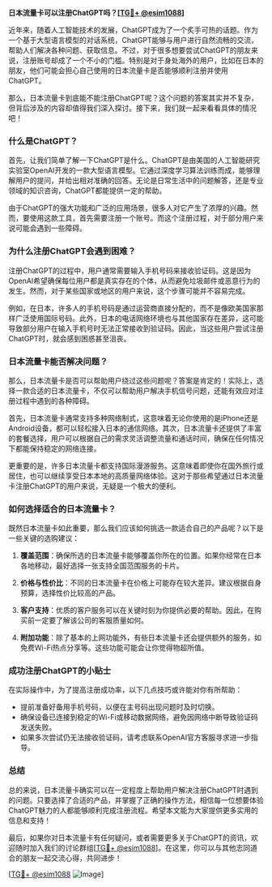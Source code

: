 **日本流量卡可以注册ChatGPT吗？[[TG💪+ @esim1088](https://t.me/s/esim1088)]**

近年来，随着人工智能技术的发展，ChatGPT成为了一个炙手可热的话题。作为一个基于大型语言模型的对话系统，ChatGPT能够与用户进行自然流畅的交流，帮助人们解决各种问题、获取信息。不过，对于很多想要尝试ChatGPT的朋友来说，注册账号却成了一个不小的门槛。特别是对于身处海外的用户，比如在日本的朋友，他们可能会担心自己使用的日本流量卡是否能够顺利注册并使用ChatGPT。

那么，日本流量卡到底能不能注册ChatGPT呢？这个问题的答案其实并不复杂，但背后涉及的内容却值得我们深入探讨。接下来，我们就一起来看看具体的情况吧！

### **什么是ChatGPT？**

首先，让我们简单了解一下ChatGPT是什么。ChatGPT是由美国的人工智能研究实验室OpenAI开发的一款大型语言模型。它通过深度学习算法训练而成，能够理解用户的提问，并给出相对准确的回答。无论是日常生活中的问题解答，还是专业领域的知识咨询，ChatGPT都能提供一定的帮助。

由于ChatGPT的强大功能和广泛的应用场景，很多人对它产生了浓厚的兴趣。然而，要使用这款工具，首先需要注册一个账号。而这个注册过程，对于部分用户来说可能会遇到一些障碍。

### **为什么注册ChatGPT会遇到困难？**

注册ChatGPT的过程中，用户通常需要输入手机号码来接收验证码。这是因为OpenAI希望确保每位用户都是真实存在的个体，从而避免垃圾邮件或恶意行为的发生。然而，对于某些国家或地区的用户来说，这个步骤可能并不容易完成。

例如，在日本，许多人的手机号码是通过运营商直接分配的，而不是像欧美国家那样广泛使用国际号码。此外，日本的电话网络环境也与其他国家存在差异，这可能导致部分用户在输入手机号时无法正常接收到验证码。因此，当这些用户尝试注册ChatGPT时，就会感到困惑甚至沮丧。

### **日本流量卡能否解决问题？**

那么，日本流量卡是否可以帮助用户绕过这些问题呢？答案是肯定的！实际上，选择一款合适的日本流量卡，不仅可以帮助用户解决手机信号问题，还能有效应对注册过程中遇到的各种障碍。

首先，日本流量卡通常支持多种网络制式，这意味着无论你使用的是iPhone还是Android设备，都可以轻松接入日本的通信网络。其次，日本流量卡还提供了丰富的套餐选择，用户可以根据自己的需求灵活调整流量和通话时间，确保在任何情况下都能保持稳定的网络连接。

更重要的是，许多日本流量卡都支持国际漫游服务。这意味着即使你在国外旅行或居住，也可以继续享受日本本地的高质量网络体验。这对于那些希望通过日本流量卡注册ChatGPT的用户来说，无疑是一个极大的便利。

### **如何选择适合的日本流量卡？**

既然日本流量卡如此重要，那么我们应该如何挑选一款适合自己的产品呢？以下是一些关键的选购建议：

1. **覆盖范围**：确保所选的日本流量卡能够覆盖你所在的位置。如果你经常在日本各地移动，最好选择一张支持全国范围服务的卡片。
   
2. **价格与性价比**：不同的日本流量卡在价格上可能存在较大差异。建议根据自身预算，选择性价比较高的产品。

3. **客户支持**：优质的客户服务可以在关键时刻为你提供必要的帮助。因此，在购买前一定要了解该公司的客服质量如何。

4. **附加功能**：除了基本的上网功能外，有些日本流量卡还会提供额外的服务，如免费Wi-Fi热点分享等。这些功能可能会让你觉得物超所值。

### **成功注册ChatGPT的小贴士**

在实际操作中，为了提高注册成功率，以下几点技巧或许能对你有所帮助：

- 提前准备好备用手机号码，以便在主号码出现问题时及时切换。
- 确保设备已连接到稳定的Wi-Fi或移动数据网络，避免因网络中断导致验证码发送失败。
- 如果多次尝试仍无法接收验证码，请考虑联系OpenAI官方客服寻求进一步指导。

### **总结**

总的来说，日本流量卡确实可以在一定程度上帮助用户解决注册ChatGPT时遇到的问题。只要选择了合适的产品，并掌握了正确的操作方法，相信每一位想要体验ChatGPT魅力的人都能够顺利完成注册流程。希望本文能为大家提供更多实用的信息和支持！

最后，如果你对日本流量卡有任何疑问，或者需要更多关于ChatGPT的资讯，欢迎随时加入我们的讨论群组[[TG💪+ @esim1088](https://t.me/s/esim1088)]。在这里，你可以与其他志同道合的朋友一起交流心得，共同进步！

[[TG💪+ @esim1088](https://t.me/s/esim1088) ![Image](https://i.postimg.cc/4NQfJmqS/Snipaste-2025-05-13-00-14-12.png)]